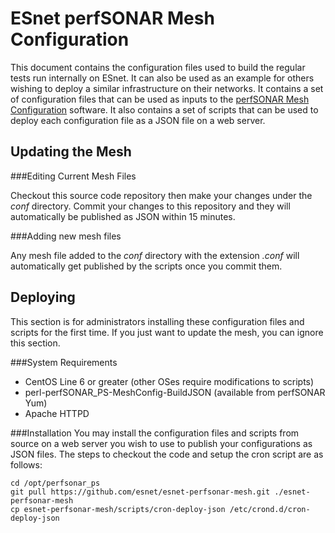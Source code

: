 ESnet perfSONAR Mesh Configuration
==================================

This document contains the configuration files used to build the regular tests run internally on ESnet. It can also be used as an example for others wishing to deploy a similar infrastructure on their networks. It contains a set of configuration files that can be used as inputs to the [perfSONAR Mesh Configuration](http://code.google.com/p/perfsonar-ps/wiki/MeshConfigurationInstallation) software. It also contains a set of scripts that can be used to deploy each configuration file as a JSON file on a web server.

Updating the Mesh
-----------------

###Editing Current Mesh Files

Checkout this source code repository then make your changes under the *conf* directory. Commit your changes to this repository and they will automatically be published as JSON within 15 minutes.

###Adding new mesh files

Any mesh file added to the *conf* directory with the extension _.conf_ will automatically get published by the scripts once you commit them.

Deploying
----------
This section is for administrators installing these configuration files and scripts for the first time. If you just want to update the mesh, you can ignore this section.

###System Requirements
 * CentOS Line 6 or greater (other OSes require modifications to scripts)
 * perl-perfSONAR_PS-MeshConfig-BuildJSON (available from perfSONAR Yum)
 * Apache HTTPD

###Installation
You may install the configuration files and scripts from source on a web server you wish to use to publish your configurations as JSON files. The steps to checkout the code and setup the cron script are as follows:
```
cd /opt/perfsonar_ps
git pull https://github.com/esnet/esnet-perfsonar-mesh.git ./esnet-perfsonar-mesh
cp esnet-perfsonar-mesh/scripts/cron-deploy-json /etc/crond.d/cron-deploy-json
```




